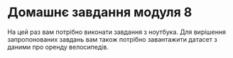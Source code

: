 # Домашнє завдання модуля 8

На цей раз вам потрібно виконати завдання з ноутбука. Для вирішення запропонованих завдань вам також потрібно завантажити датасет з даними про оренду велосипедів.
